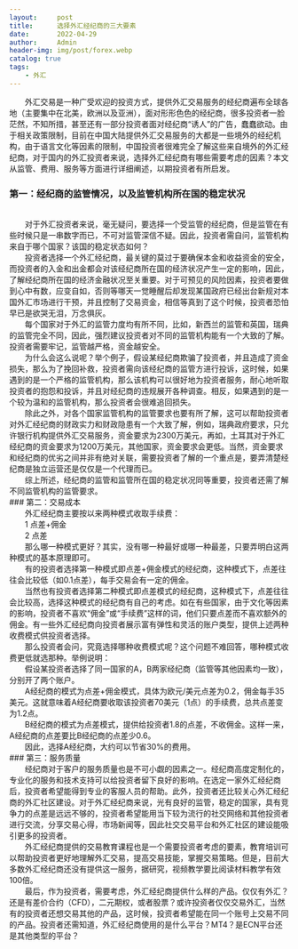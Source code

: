 ```yaml
---
layout:     post
title:      选择外汇经纪商的三大要素
date:       2022-04-29
author:     Admin
header-img: img/post/forex.webp
catalog: true
tags:
    - 外汇
---
```

&emsp;&emsp;外汇交易是一种广受欢迎的投资方式，提供外汇交易服务的经纪商遍布全球各地（主要集中在北美，欧洲以及亚洲），面对形形色色的经纪商，很多投资者一脸茫然，不知所措，甚至还有一部分投资者面对经纪商“诱人”的广告，蠢蠢欲动。由于相关政策限制，目前在中国大陆提供外汇交易服务的大都是一些境外的经纪机构，由于语言文化等因素的限制，中国投资者很难完全了解这些来自境外的外汇经纪商，对于国内的外汇投资者来说，选择外汇经纪商有哪些需要考虑的因素？本文从监管、费用、服务等方面进行详细阐述，以期投资者有所启发。
<br>
### 第一：经纪商的监管情况，以及监管机构所在国的稳定状况
<br>
&emsp;&emsp;对于外汇投资者来说，毫无疑问，要选择一个受监管的经纪商，但是监管在有些时候只是一串数字而已，不可对监管深信不疑。因此，投资者需自问，监管机构来自于哪个国家？该国的稳定状态如何？
<br>
&emsp;&emsp;投资者选择一个外汇经纪商，最关键的莫过于要确保本金和收益资金的安全，而投资者的入金和出金都会对该经纪商所在国的经济状况产生一定的影响，因此，了解经纪商所在国的经济金融状况至关重要。对于可预见的风险因素，投资者要做到心中有数，应变自如，否则等哪天一觉睡醒后却发现某国政府已经出台新规对本国外汇市场进行干预，并且控制了交易资金，相信等真到了这个时候，投资者恐怕早已是欲哭无泪，万念俱灰。
<br>
&emsp;&emsp;每个国家对于外汇的监管力度均有所不同，比如，新西兰的监管和英国，瑞典的监管完全不同，因此，强烈建议投资者对不同的监管机构能有一个大致的了解。投资者需要牢记，监管越严格，资金越安全。
<br>
&emsp;&emsp;为什么会这么说呢？举个例子，假设某经纪商欺骗了投资者，并且造成了资金损失，那么为了挽回补救，投资者需向该经纪商的监管方进行投诉，这时候，如果遇到的是一个严格的监管机构，那么该机构可以很好地为投资者服务，耐心地听取投资者的抱怨和投诉，并且对经纪商的违规展开各种调查。相反，如果遇到的是一个较为温和的监管机构，那么投资者会很难追回损失。
<br>
&emsp;&emsp;除此之外，对各个国家监管机构的监管要求也要有所了解，这可以帮助投资者对外汇经纪商的财政实力和财政隐患有一个大致了解，例如，瑞典政府要求，只允许银行机构提供外汇交易服务，资金要求为2300万美元，再如，土耳其对于外汇经纪商的资金要求为1200万美元，其他国家，资金要求会更低。当然，资金要求和经纪商的优劣之间并非有绝对关联，需要投资者了解的一个重点是，要弄清楚经纪商是独立运营还是仅仅是一个代理而已。
<br>
&emsp;&emsp;综上所述，经纪商的监管和监管所在国的稳定状况同等重要，投资者还需了解不同监管机构的监管要求。
<br>
### 第二：交易成本
<br>
&emsp;&emsp;外汇经纪商主要按以来两种模式收取手续费：
<br>
&emsp;&emsp;1 点差+佣金
<br>
&emsp;&emsp;2 点差
<br>
&emsp;&emsp;那么哪一种模式更好？其实，没有哪一种最好或哪一种最差，只要弄明白这两种模式的基本原理即可。
<br>
&emsp;&emsp;有的投资者选择第一种模式即点差+佣金模式的经纪商，这种模式下，点差往往会比较低（如0.1点差），每手交易会有一定的佣金。
<br>
&emsp;&emsp;当然也有投资者选择第二种模式即点差模式的经纪商，这种模式下，点差往往会比较高，选择这种模式的经纪商有自己的考虑。如在有些国家，由于文化等因素的影响，投资者不喜欢“佣金”或“手续费”这样的词，他们只要点差而不喜欢额外的佣金。有一些外汇经纪商向投资者展示富有弹性和灵活的账户类型，提供上述两种收费模式供投资者选择。
<br>
&emsp;&emsp;那么投资者会问，究竟选择哪种收费模式呢？这个问题不难回答，哪种模式收费更低就选那种。举例说明：
<br>
&emsp;&emsp;假设某投资者选择了同一国家的A，B两家经纪商（监管等其他因素均一致），分别开了两个账户。
<br>
&emsp;&emsp;A经纪商的模式为点差+佣金模式，具体为欧元/美元点差为0.2，佣金每手35美元。这就意味着A经纪商要收取该投资者70美元（1点）的手续费，总共点差变为1.2点。
<br>
&emsp;&emsp;B经纪商的模式为点差模式，提供给投资者1.8的点差，不收佣金。这样一来，A经纪商的点差要比B经纪商的点差少0.6。
<br>
&emsp;&emsp;因此，选择A经纪商，大约可以节省30%的费用。
<br>
### 第三：服务质量
<br>
&emsp;&emsp;经纪商对于客户的服务质量也是不可小觑的因素之一。经纪商高度定制化的，专业化的服务和技术支持可以给投资者留下良好的影响。在选定一家外汇经纪商后，投资者希望能得到专业的客服人员的帮助。此外，投资者还比较关心外汇经纪商的外汇社区建设。对于外汇经纪商来说，光有良好的监管，稳定的国家，具有竞争力的点差是远远不够的，投资者希望能用当下较为流行的社交网络和其他投资者进行交流，分享交易心得，市场新闻等，因此社交交易平台和外汇社区的建设能吸引更多的投资者。
<br>
&emsp;&emsp;外汇经纪商提供的交易教育课程也是一个需要投资者考虑的要素，教育培训可以帮助投资者更好地理解外汇交易，提高交易技能，掌握交易策略。但是，目前大多数外汇经纪商还没有提供这一服务，据研究，视频教学要比阅读材料教学有效100倍。
<br>
&emsp;&emsp;最后，作为投资者，需要考虑，外汇经纪商提供什么样的产品。仅仅有外汇？还是有差价合约（CFD），二元期权，或者股票？或许投资者仅仅交易外汇，当然有的投资者还想交易其他的产品，这时候，投资者希望能在同一个账号上交易不同的产品。投资者还需知道，外汇经纪商使用的是什么平台？MT4？是ECN平台还是其他类型的平台？
